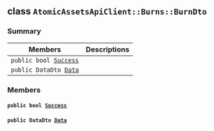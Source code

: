 ## class `AtomicAssetsApiClient::Burns::BurnDto` 

### Summary

 Members                        | Descriptions                                
--------------------------------|---------------------------------------------
`public bool `[`Success`](#class_atomic_assets_api_client_1_1_burns_1_1_burn_dto_1a506fb037fbb6bfe8f254c021a2c3cfac) | 
`public DataDto `[`Data`](#class_atomic_assets_api_client_1_1_burns_1_1_burn_dto_1a65c0779654774581967081cf3136bd84) | 

### Members

#### `public bool `[`Success`](#class_atomic_assets_api_client_1_1_burns_1_1_burn_dto_1a506fb037fbb6bfe8f254c021a2c3cfac) 

#### `public DataDto `[`Data`](#class_atomic_assets_api_client_1_1_burns_1_1_burn_dto_1a65c0779654774581967081cf3136bd84) 

